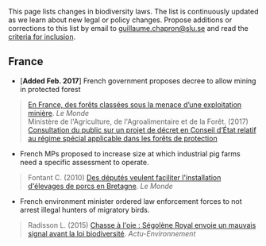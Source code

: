 This page lists changes in biodiversity laws. The list is continuously updated as we learn about new legal or policy changes. Propose additions or corrections to this list by email to <guillaume.chapron@slu.se> and read the [criteria for inclusion](https://github.com/gchapron/LegalBoundaries/blob/master/README.md).

France
----

- [**Added Feb. 2017**] French government proposes decree to allow mining in protected forest
> [En France, des forêts classées sous la menace d’une exploitation minière](http://www.lemonde.fr/biodiversite/article/2017/02/14/des-forets-classees-sous-la-menace-d-une-exploitation-miniere_5079512_1652692.html). *Le Monde*   
> Ministère de l'Agriculture, de l'Agroalimentaire et de la Forêt. (2017) [Consultation du public sur un projet de décret en Conseil d’État relatif au régime spécial applicable dans les forêts de protection](http://agriculture.gouv.fr/consultation-du-public-sur-un-projet-de-decret-en-conseil-detat-relatif-au-regime-special-applicable)

- French MPs proposed to increase size at which industrial pig farms need a specific assessment to operate.
> Fontant C. (2010) [Des députés veulent faciliter l'installation d'élevages de porcs en Bretagne](http://www.lemonde.fr/planete/article/2010/06/29/des-deputes-veulent-faciliter-l-installation-d-elevages-de-porcs-en-bretagne_1380425_3244.html). *Le Monde*      

- French environment minister ordered law enforcement forces to not arrest illegal hunters of migratory birds.
> Radisson L. (2015) [Chasse à l'oie : Ségolène Royal envoie un mauvais signal avant la loi biodiversité](http://www.actu-environnement.com/ae/news/oies-chasse-Segolene-Royal-loi-biodiversite-LPO-FNE-23779.php4). *Actu-Environnement*